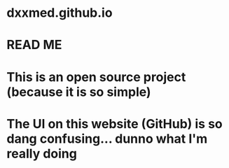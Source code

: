 # dxxmed.github.io
# READ ME

# This is an open source project (because it is so simple)
# The UI on this website (GitHub) is so dang confusing... dunno what I'm really doing
